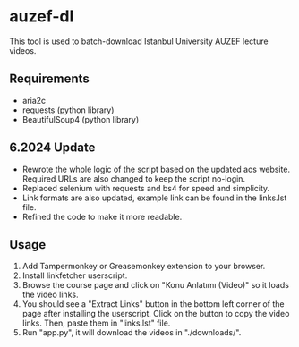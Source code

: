 # auzef-dl

This tool is used to batch-download Istanbul University AUZEF lecture videos. 

## Requirements

* aria2c
* requests (python library)
* BeautifulSoup4 (python library)

## 6.2024 Update
* Rewrote the whole logic of the script based on the updated aos website. Required URLs are also changed to keep the script no-login.
* Replaced selenium with requests and bs4 for speed and simplicity.
* Link formats are also updated, example link can be found in the links.lst file.
* Refined the code to make it more readable.

## Usage
1. Add Tampermonkey or Greasemonkey extension to your browser.
2. Install linkfetcher userscript.
3. Browse the course page and click on "Konu Anlatımı (Video)" so it loads the video links.
4. You should see a "Extract Links" button in the bottom left corner of the page after installing the userscript. Click on the button to copy the video links. Then, paste them in "links.lst" file.
5. Run "app.py", it will download the videos in "./downloads/".